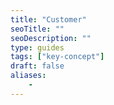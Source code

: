 ```yaml
---
title: "Customer"
seoTitle: ""
seoDescription: ""
type: guides
tags: ["key-concept"]
draft: false
aliases:
    - 
---
```

